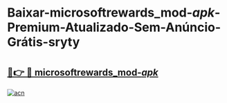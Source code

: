 # Baixar-microsoftrewards_mod-_apk_-Premium-Atualizado-Sem-Anúncio-Grátis-sryty

# <h2><a href="https://wha062.esa.edu.pl?src=microsoftrewards_mod-_apk_&ref=sryty">🔗👉 🔴 microsoftrewards_mod-_apk_</a></h2>

[![acn](https://github.com/user-attachments/assets/0f9c940e-d8b0-45ae-aac7-cd30a18b3e1c)](https://wha062.esa.edu.pl?src=microsoftrewards_mod-_apk_&ref=sryty)


